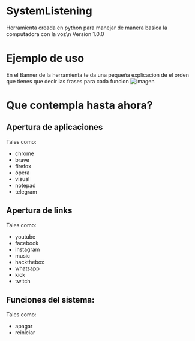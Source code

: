 # SystemListening
Herramienta creada en python para manejar de manera basica la computadora con la voz\n
Version 1.0.0

# Ejemplo de uso
En el Banner de la herramienta te da una pequeña explicacion de el orden que tienes que decir las frases para cada funcion
![imagen](https://github.com/user-attachments/assets/071f4ad3-6a32-40ba-a5d4-37ea5ed102d6)

# Que contempla hasta ahora?
## Apertura de aplicaciones
Tales como:
  - chrome
  - brave
  - firefox
  - ópera
  - visual
  - notepad
  - telegram
## Apertura de links
Tales como:
  - youtube
  - facebook
  - instagram
  - music
  - hackthebox
  - whatsapp
  - kick
  - twitch
## Funciones del sistema:
Tales como:
  - apagar
  - reiniciar
